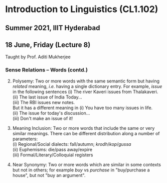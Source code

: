 # Introduction to Linguistics (CL1.102)
## Summer 2021, IIIT Hyderabad
## 18 June, Friday (Lecture 8)

Taught by Prof. Aditi Mukherjee


### Sense Relations – Words (contd.)
2. Polysemy: Two or more words with the same semantic form but having _related_ meaning, *i.e.* having a single dictionary entry. For example, _issue_ in the following sentences
        (i) The river Kaveri issues from Thalakaveri.  
        (ii) The last issue of India Today...  
        (iii) The RBI issues new notes.  
    But it has a different meaning in
        (i) You have too many issues in life.  
        (ii) The issue for today's discussion...  
        (iii) Don't make an issue of it!  
    
3. Meaning Inclusion: Two or more words that include the same or very similar meanings. There can be different distribution along a number of parameters:  
        (i) Regional/Social dialects: fall/autumn; _krodh_/_kop_/_gussa_  
        (ii) Euphemisms: die/pass away/expire  
        (iii) Formal/Literary/Colloquial registers  
    
4. Near Synonymy: Two or more words which are similar in some contexts but not in others; for example _buy_ vs _purchase_ in "buy/purchase a house", but not "buy an argument".
        
    

